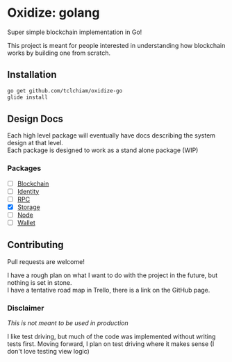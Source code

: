 # Oxidize: golang

Super simple blockchain implementation in Go!

This project is meant for people interested in understanding how blockchain works by building one from scratch.

## Installation
```bash
go get github.com/tclchiam/oxidize-go
glide install
```

## Design Docs

Each high level package will eventually have docs describing the system design at that level.  
Each package is designed to work as a stand alone package (WIP)

### Packages

- [ ] [Blockchain](https://github.com/tclchiam/oxidize-go/tree/master/blockchain)
- [ ] [Identity](https://github.com/tclchiam/oxidize-go/tree/master/identity)
- [ ] [RPC](https://github.com/tclchiam/oxidize-go/tree/master/rpc)
- [x] [Storage](https://github.com/tclchiam/oxidize-go/tree/master/storage)
- [ ] [Node](https://github.com/tclchiam/oxidize-go/tree/master/node)
- [ ] [Wallet](https://github.com/tclchiam/oxidize-go/tree/master/wallet)

## Contributing

Pull requests are welcome!

I have a rough plan on what I want to do with the project in the future, but nothing is set in stone.  
I have a tentative road map in Trello, there is a link on the GitHub page.

### Disclaimer 

*This is not meant to be used in production*

I like test driving, but much of the code was implemented without writing tests first. 
Moving forward, I plan on test driving where it makes sense (I don't love testing view logic)
